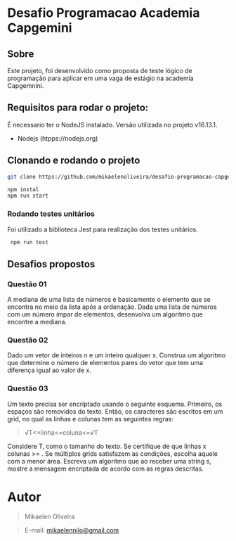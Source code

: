 # Desafio Programacao Academia Capgemini

## Sobre

Este projeto, foi desenvolvido como proposta de teste lógico de programação para aplicar em uma vaga de estágio na academia Capgemnini.

## Requisitos para rodar o projeto:

É necessario ter o NodeJS instalado. Versão utilizada no projeto v16.13.1.

- Nodejs (htpps://nodejs.org)

## Clonando e rodando o projeto

```bash
git clone https://github.com/mikaelenoliveira/desafio-programacao-capgemini.git

npm instal
npm run start
```

### Rodando testes unitários

Foi utilizado a biblioteca Jest para realização dos testes unitários.

```bash
 npm run test
```

## Desafios propostos

### Questão 01

A mediana de uma lista de números é basicamente o elemento que se encontra no meio da lista após a ordenação. Dada uma lista de números com um número ímpar de elementos, desenvolva um algoritmo que encontre a mediana.

### Questão 02

Dado um vetor de inteiros n e um inteiro qualquer x. Construa um algoritmo que determine o número de elementos pares do vetor que tem uma diferença igual ao valor de x.

### Questão 03

Um texto precisa ser encriptado usando o seguinte esquema. Primeiro, os espaços são removidos do texto. Então, os caracteres são escritos em um grid, no qual as linhas e colunas tem as seguintes regras:

> √T<=linha<=coluna<=√T

Considere T, como o tamanho do texto.
Se certifique de que linhas x colunas >= .
Se múltiplos grids satisfazem as condições, escolha aquele com a menor área.
Escreva um algoritmo que ao receber uma string s, mostre a mensagem encriptada de acordo com as regras descritas.

# Autor

> Mikaelen Oliveira

> E-mail: mikaelennilo@gmail.com
